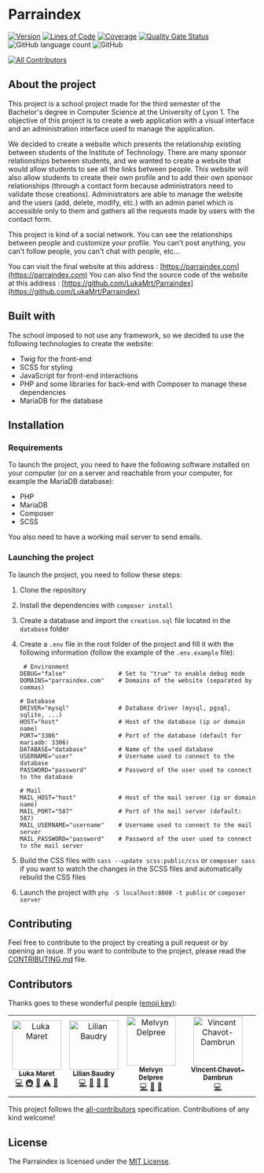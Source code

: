# Parraindex

[![Version](https://img.shields.io/badge/version-1.0.0-blue)]()
[![Lines of Code](https://sonarcloud.io/api/project_badges/measure?project=LukaMrt_Parraindex&metric=ncloc)](https://sonarcloud.io/summary/new_code?id=LukaMrt_Parraindex)
[![Coverage](https://sonarcloud.io/api/project_badges/measure?project=LukaMrt_Parraindex&metric=coverage)](https://sonarcloud.io/summary/new_code?id=LukaMrt_Parraindex)
[![Quality Gate Status](https://sonarcloud.io/api/project_badges/measure?project=LukaMrt_Parraindex&metric=alert_status)](https://sonarcloud.io/summary/new_code?id=LukaMrt_Parraindex)
![GitHub language count](https://img.shields.io/github/languages/count/lukamrt/parraindex)
![GitHub](https://img.shields.io/github/license/lukamrt/parraindex)
<!-- ALL-CONTRIBUTORS-BADGE:START - Do not remove or modify this section -->
[![All Contributors](https://img.shields.io/badge/all_contributors-4-orange.svg?style=flat)](#contributors)
<!-- ALL-CONTRIBUTORS-BADGE:END -->

## About the project

This project is a school project made for the third semester of the Bachelor's degree in Computer Science at the
University of Lyon 1. The objective of this project is to create a web application with a visual interface and
an administration interface used to manage the application.

We decided to create a website which presents the relationship existing between students of the Institute of
Technology. There are many sponsor relationships between students, and we wanted to create a website that would
allow students to see all the links between people. This website will also allow students to create their own
profile and to add their own sponsor relationships (through a contact form because administrators need to validate
those creations). Administrators are able to manage the website and the users (add, delete, modify, etc.) with an
admin panel which is accessible only to them and gathers all the requests made by users with the contact form.

This project is kind of a social network. You can see the relationships between people and customize your profile.
You can't post anything, you can't follow people, you can't chat with people, etc...

You can visit the final website at this address : [https://parraindex.com](https://parraindex.com)
You can also find the source code of the website at this
address : [https://github.com/LukaMrt/Parraindex](https://github.com/LukaMrt/Parraindex)

## Built with

The school imposed to not use any framework, so we decided to use the following technologies to create the website:

* Twig for the front-end
* SCSS for styling
* JavaScript for front-end interactions
* PHP and some libraries for back-end with Composer to manage these dependencies
* MariaDB for the database

## Installation

### Requirements

To launch the project, you need to have the following software installed on your computer (or on a server and reachable
from your computer, for example the MariaDB database):

* PHP
* MariaDB
* Composer
* SCSS

You also need to have a working mail server to send emails.

### Launching the project

To launch the project, you need to follow these steps:

1. Clone the repository
2. Install the dependencies with `composer install`
3. Create a database and import the `creation.sql` file located in the `database` folder
4. Create a `.env` file in the root folder of the project and fill it with the following information (follow the
   example of the `.env.example` file):

   ```properties
    # Environment
   DEBUG="false"               # Set to "true" to enable debug mode
   DOMAINS="parraindex.com"    # Domains of the website (separated by commas)
   
   # Database
   DRIVER="mysql"              # Database driver (mysql, pgsql, sqlite, ...)
   HOST="host"                 # Host of the database (ip or domain name)
   PORT="3306"                 # Port of the database (default for mariadb: 3306)
   DATABASE="database"         # Name of the used database
   USERNAME="user"             # Username used to connect to the database
   PASSWORD="password"         # Password of the user used to connect to the database
   
   # Mail
   MAIL_HOST="host"            # Host of the mail server (ip or domain name)
   MAIL_PORT="587"             # Port of the mail server (default: 587)
   MAIL_USERNAME="username"    # Username used to connect to the mail server
   MAIL_PASSWORD="password"    # Password of the user used to connect to the mail server
   ```

5. Build the CSS files with `sass --update scss:public/css` or `composer sass` if you want to watch the changes
   in the SCSS files and automatically rebuild the CSS files
6. Launch the project with `php -S localhost:8000 -t public` or `composer server`

## Contributing

Feel free to contribute to the project by creating a pull request or by opening an issue. If you want to contribute
to the project, please read the [CONTRIBUTING.md](CONTRIBUTING.md) file.

## Contributors

Thanks goes to these wonderful people ([emoji key](https://allcontributors.org/docs/en/emoji-key)):

<!-- ALL-CONTRIBUTORS-LIST:START - Do not remove or modify this section -->
<!-- prettier-ignore-start -->
<!-- markdownlint-disable -->
<table>
  <tbody>
    <tr>
      <td align="center"><a href="https://lukamaret.com"><img src="https://avatars.githubusercontent.com/u/48085295?v=4?s=100" width="100px;" alt="Luka Maret"/><br /><sub><b>Luka Maret</b></sub></a><br /><a href="https://github.com/LukaMrt/Parraindex/commits?author=LukaMrt" title="Code">💻</a> <a href="#infra-LukaMrt" title="Infrastructure (Hosting, Build-Tools, etc)">🚇</a> <a href="#projectManagement-LukaMrt" title="Project Management">📆</a> <a href="https://github.com/LukaMrt/Parraindex/commits?author=LukaMrt" title="Tests">⚠️</a> <a href="#" title="Documentation">📖</a></td>
      <td align="center"><a href="https://irophin.github.io/CV-Web/"><img src="https://avatars.githubusercontent.com/u/62310861?v=4?s=100" width="100px;" alt="Lilian Baudry"/><br /><sub><b>Lilian Baudry</b></sub></a><br /><a href="https://github.com/LukaMrt/Parraindex/commits?author=Irophin" title="Code">💻</a> <a href="#" title="Review">👀</a> <a href="#" title="Ideas">🤔</a> <a href="#" title="Design">🎨</a></td>
      <td align="center"><a href="https://github.com/Melvyn27"><img src="https://avatars.githubusercontent.com/u/93776074?v=4?s=100" width="100px;" alt="Melvyn Delpree"/><br /><sub><b>Melvyn Delpree</b></sub></a><br /><a href="https://github.com/LukaMrt/Parraindex/commits?author=Melvyn27" title="Code">💻</a> <a href="#" title="Design">🎨</a> <a href="#" title="Documentation">📖</a></td>
      <td align="center"><a href="https://github.com/415K7467"><img src="https://avatars.githubusercontent.com/u/93972726?v=4?s=100" width="100px;" alt="Vincent Chavot-Dambrun"/><br /><sub><b>Vincent Chavot-Dambrun</b></sub></a><br /><a href="https://github.com/LukaMrt/Parraindex/commits?author=415K7467" title="Code">💻</a></td>
    </tr>
  </tbody>
</table>

<!-- markdownlint-restore -->
<!-- prettier-ignore-end -->

<!-- ALL-CONTRIBUTORS-LIST:END -->

This project follows the [all-contributors](https://github.com/all-contributors/all-contributors) specification.
Contributions of any kind welcome!

## License

The Parraindex is licensed under the [MIT License](LICENSE).

